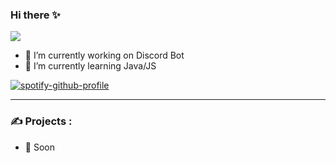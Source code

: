 ### Hi there ✨
![](https://external-content.duckduckgo.com/iu/?u=http%3A%2F%2Fi0.kym-cdn.com%2Fphotos%2Fimages%2Foriginal%2F000%2F951%2F156%2F073.gif&f=1&nofb=1&ipt=c9f54fc0209b66d6714df6894cbe191f1a2d3870465d88202f1bcd541dbf2669&ipo=images)

- 🔭 I’m currently working on Discord Bot
- 🌱 I’m currently learning Java/JS

[![spotify-github-profile](https://spotify-github-profile.vercel.app/api/view?uid=3duc9j4j2pg26as2pmcvf9e4l&cover_image=true&theme=novatorem&show_offline=false&background_color=121212&interchange=false&bar_color=53b14f&bar_color_cover=false)](https://github.com/kittinan/spotify-github-profile)

---

### :writing_hand: Projects : 
- 🔭 Soon
<!--
**86PP/86PP** is a ✨ _special_ ✨ repository because its `README.md` (this file) appears on your GitHub profile.

Here are some ideas to get you started:

- 🔭 I’m currently working on ...
- 🌱 I’m currently learning ...
- 👯 I’m looking to collaborate on ...
- 🤔 I’m looking for help with ...
- 💬 Ask me about ...
- 📫 How to reach me: ...
- 😄 Pronouns: ...
- ⚡ Fun fact: ...
-->
